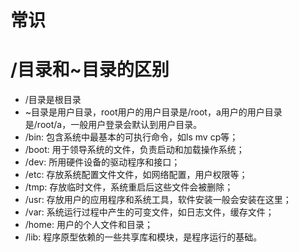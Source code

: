 # 常识

# /目录和~目录的区别

* /目录是根目录
* ~目录是用户目录，root用户的用户目录是/root，a用户的用户目录是/root/a，一般用户登录会默认到用户目录。
* /bin: 包含系统中最基本的可执行命令，如ls mv cp等；
* /boot: 用于领导系统的文件，负责启动和加载操作系统；
* /dev: 所用硬件设备的驱动程序和接口；
* /etc: 存放系统配置文件文件，如网络配置，用户权限等；
* /tmp: 存放临时文件，系统重启后这些文件会被删除；
* /usr: 存放用户的应用程序和系统工具，软件安装一般会安装在这里；
* /var: 系统运行过程中产生的可变文件，如日志文件，缓存文件；
* /home: 用户的个人文件和目录；
* /lib: 程序原型依赖的一些共享库和模块，是程序运行的基础。